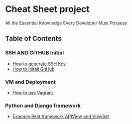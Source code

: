 # Cheat Sheet project
All the Essential Knowledge Every Developer Must Possess

## Table of Contents
### SSH AND GITHUB Initial 
- [How to generate SSH Key](https://github.com/chanawit-k/Cheat_Sheet/blob/main/SSH_KEYGEN.md)
- [How to initail GitHub](https://github.com/chanawit-k/Cheat_Sheet/blob/main/INIT_GIT.md)
### VM and Deployment
- [How to use Vagrant](https://github.com/chanawit-k/Cheat_Sheet/blob/main/Vagrant_setup.md)
### Python and Django framework
- [Example Rest framework APIView and ViewSet](https://github.com/chanawit-k/profile-rest-api)

